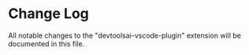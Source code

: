 # Change Log
All notable changes to the "devtoolsai-vscode-plugin" extension will be documented in this file.